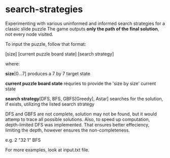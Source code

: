 # search-strategies
Experimenting with various uninformed and informed search strategies for a classic slide puzzle
The game outputs **only the path of the final solution**, not every node visited. 

To input the puzzle, follow that format:

[size] [current puzzle board state] [search strategy]

where:

**size**[0...7] produces a 7 by 7 target state

**current puzzle board state** requries to provide the 'size by size' current state

**search strategy**[DFS, BFS, GBFS[Greedy], Astar] searches for the solution, if exists, utilizing the listed search strategy

DFS and GBFS are not complete, solution may not be found, but it would attemp to trace all possible solutions. Also, to speed up computation, depth-limited DFS was implemented. That ensures better effeciency, limiting the depth, however ensures the non-completeness.

e.g. 2 "32 1" BFS

For more examples, look at input.txt file. 
